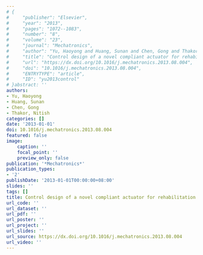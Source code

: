 ```yaml
---
# {
#     "publisher": "Elsevier",
#     "year": "2013",
#     "pages": "1072--1083",
#     "number": "8",
#     "volume": "23",
#     "journal": "Mechatronics",
#     "author": "Yu, Haoyong and Huang, Sunan and Chen, Gong and Thakor, Nitish",
#     "title": "Control design of a novel compliant actuator for rehabilitation robots",
#     "url": "https://dx.doi.org/10.1016/j.mechatronics.2013.08.004",
#     "doi": "10.1016/j.mechatronics.2013.08.004",
#     "ENTRYTYPE": "article",
#     "ID": "yu2013control"
# }abstract: ''
authors:
- Yu, Haoyong
- Huang, Sunan
- Chen, Gong
- Thakor, Nitish
categories: []
date: '2013-01-01'
doi: 10.1016/j.mechatronics.2013.08.004
featured: false
image:
    caption: ''
    focal_point: ''
    preview_only: false
publication: '*Mechatronics*'
publication_types:
- '2'
publishDate: '2013-01-01T00:00:00+08:00'
slides: ''
tags: []
title: Control design of a novel compliant actuator for rehabilitation robots
url_code: ''
url_dataset: ''
url_pdf: ''
url_poster: ''
url_project: ''
url_slides: ''
url_source: https://dx.doi.org/10.1016/j.mechatronics.2013.08.004
url_video: ''
---
```

